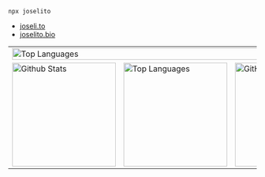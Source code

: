 `npx joselito`

- [joseli.to](https://joseli.to)
- [joselito.bio](https://joselito.bio)


<table>
    <tbody>
        <tr>
            <td colspan="3"><img alt="Top Languages" src="https://github-readme-stats.vercel.app/api/wakatime?username=joselito&api_domain=wakapi.joselito.dev&bg_color=152540&title_color=95cad9&icon_color=95cad9&text_color=fcf3e4&custom_title=Recently&show_icons=true&hide_border=true&hide=unknown&display_format=percent&border_radius=0&layout=compact" width="100%" /></td>
        </tr>
        <tr>
            <td><img alt="Github Stats" src="https://github-readme-stats.vercel.app/api?username=breakzplatform&bg_color=152540&title_color=95cad9&icon_color=95cad9&text_color=fcf3e4&&hide_border=true&show_icons=true&custom_title=Coding%20Stats&include_all_commits=true&rank_icon=percentile&border_radius=0" height="210px"/></td>
            <td><img alt="Top Languages" src="https://github-readme-stats.vercel.app/api/top-langs/?username=breakzplatform&bg_color=152540&title_color=95cad9&icon_color=95cad9&text_color=fcf3e4&hide_border=true&show_icons=true&langs_count=3&border_radius=0" height="210px"/></td>
          <td><img src="https://streak-stats.demolab.com?user=breakzplatform&hide_border=true&border_radius=0&date_format=j%2Fn%5B%2FY%5D&exclude_days=Sun%2CSat&card_width=100&background=152540&ring=95CAD9&currStreakLabel=95CAD9&fire=95CAD9&sideNums=FCF3E4&stroke=152540&dates=FCF3E4&currStreakNum=95CAD9&sideLabels=FCF3E4&excludeDaysLabel=152540" alt="GitHub Streak" height="210px" /></td>
        </tr>
    </tbody>
</table>

